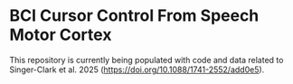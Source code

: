 # BCI Cursor Control From Speech Motor Cortex

This repository is currently being populated with code and data related to Singer-Clark et al. 2025 (https://doi.org/10.1088/1741-2552/add0e5).
